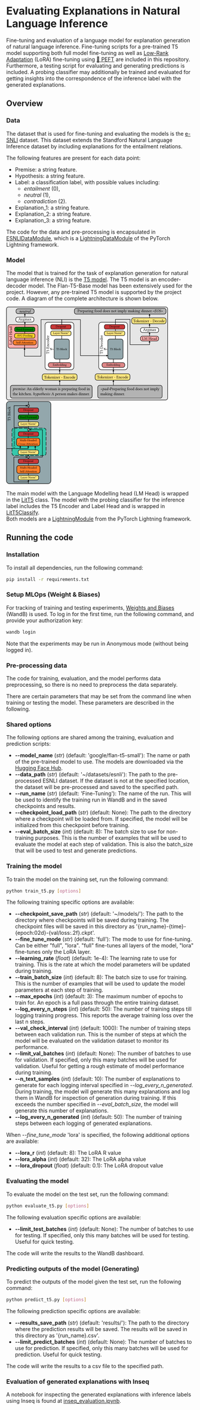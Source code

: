 # Evaluating Explanations in Natural Language Inference
Fine-tuning and evaluation of a language model for explanation generation of natural language inference. Fine-tuning scripts for a pre-trained T5 model supporting both full model fine-tuning as well as [Low-Rank Adaptation](https://arxiv.org/abs/2106.09685) (LoRA) fine-tuning using [🤗 PEFT](https://github.com/huggingface/peft) are included in this repository. Furthermore, a testing script for evaluating and generating predictions is included. A probing classifier may additionally be trained and evaluated for getting insights into the correspondence of the inference label with the generated explanations.

## Overview
### Data
The dataset that is used for fine-tuning and evaluating the models is the [e-SNLI](https://huggingface.co/datasets/esnli) dataset. This dataset extends the Standford Natural Language Inference dataset by including explanations for the entailment relations.

The following features are present for each data point:
- Premise: a string feature.
- Hypothesis: a string feature.
- Label: a classification label, with possible values including: 
  - *entailment* (0),
  - *neutral* (1),
  - *contradiction* (2).
- Explanation_1: a string feature.
- Explanation_2: a string feature.
- Explanation_3: a string feature.

The code for the data and pre-processing is encapsulated in [ESNLIDataModule](esnli_data.py), which is a [LightningDataModule](https://lightning.ai/docs/pytorch/stable/data/datamodule.html?highlight%3Ddatamodule) of the PyTorch Lightning framework.

### Model
The model that is trained for the task of explanation generation for natural language inference (NLI) is the [T5 model](https://huggingface.co/docs/transformers/model_doc/t5). The T5 model is an encoder-decoder model. The Flan-T5-Base model has been extensively used for the project. However, any pre-trained T5 model is supported by the project code. A diagram of the complete architecture is shown below.

![Model architecture diagram](images/model_architecture.png)
![T5 Block](images/T5_block.png)

The main model with the Language Modelling head (LM Head) is wrapped in the [LitT5](t5_lit_module.py) class. The model with the probing classifier for the inference label includes the T5 Encoder and Label Head and is wrapped in [LitT5Classify](t5_lit_classify.py).  
Both models are a [LightningModule](https://lightning.ai/docs/pytorch/stable/common/lightning_module.html) from the PyTorch Lightning framework.

## Running the code
### Installation
To install all dependencies, run the following command:
```bash
pip install -r requirements.txt
```

### Setup MLOps (Weight & Biases)
For tracking of training and testing experiments, [Weights and Biases](https://wandb.ai/site) (WandB) is used. To log in for the first time, run the following command, and provide your authorization key:
```bash
wandb login
```
Note that the experiments may be run in Anonymous mode (without being logged in).

### Pre-processing data
The code for training, evaluation, and the model performs data preprocessing, so there is no need to preprocess the data separately.

There are certain parameters that may be set from the command line when training or testing the model. These parameters are described in the following.

### Shared options
The following options are shared among the training, evaluation and prediction scripts:

- **--model_name** (*str*) (default: 'google/flan-t5-small'): The name or path of the pre-trained model to use. The models are downloaded via the [Hugging Face Hub](https://huggingface.co/models).
- **--data_path** (*str*) (default: '~/datasets/esnli'): The path to the pre-processed ESNLI dataset. If the dataset is not at the specified location, the dataset will be pre-processed and saved to the specified path.
- **--run_name** (*str*) (default: 'Fine-Tuning'): The name of the run. This will be used to identify the training run in WandB and in the saved checkpoints and results.
- **--checkpoint_load_path** (*str*) (default: None): The path to the directory where a checkpoint will be loaded from. If specified, the model will be initialized from this checkpoint before training.
- **--eval_batch_size** (*int*) (default: 8): The batch size to use for non-training purposes. This is the number of examples that will be used to evaluate the model at each step of validation. This is also the batch_size that will be used to test and generate predictions.

### Training the model
To train the model on the training set, run the following command:

```bash
python train_t5.py [options]
```
The following training specific options are available:
- **--checkpoint_save_path** (*str*) (default: '~/models/'): The path to the directory where checkpoints will be saved during training. The checkpoint files will be saved in this directory as '{run_name}-{time}-{epoch:02d}-{val/loss:.2f}.ckpt'.
- **--fine_tune_mode** (*str*) (default: 'full'): The mode to use for fine-tuning. Can be either "full", "lora". "full" fine-tunes all layers of the model, "lora" fine-tunes only the LoRA layer.
- **--learning_rate** (*float*) (default: 1e-4): The learning rate to use for training. This is the rate at which the model parameters will be updated during training.
- **--train_batch_size** (*int*) (default: 8): The batch size to use for training. This is the number of examples that will be used to update the model parameters at each step of training.
- **--max_epochs** (*int*) (default: 3): The maximum number of epochs to train for. An epoch is a full pass through the entire training dataset.
- **--log_every_n_steps** (*int*) (default: 50): The number of training steps till logging training progress. This reports the average training loss over the last n steps.
- **--val_check_interval** (*int*) (default: 1000): The number of training steps between each validation run. This is the number of steps at which the model will be evaluated on the validation dataset to monitor its performance.
- **--limit_val_batches** (*int*) (default: None): The number of batches to use for validation. If specified, only this many batches will be used for validation. Useful for getting a rough estimate of model performance during training.
- **--n_text_samples** (*int*) (default: 10): The number of explanations to generate for each logging interval specified in *--log_every_n_generated*. During training, the model will generate this many explanations and log them in WandB for inspection of generation during training. If this exceeds the number specified in *--eval_batch_size*, the model will generate this number of explanations.
- **--log_every_n_generated** (*int*) (default: 50): The number of training steps between each logging of generated explanations.

When *--fine_tune_mode* 'lora' is specified, the following additional options are available:
- **--lora_r** (*int*) (default: 8): The LoRA R value
- **--lora_alpha** (*int*) (default: 32): The LoRA alpha value
- **--lora_dropout** (*float*) (default: 0.1): The LoRA dropout value

### Evaluating the model
To evaluate the model on the test set, run the following command:

```bash
python evaluate_t5.py [options]
```
The following evaluation specific options are available:
- **--limit_test_batches** (*int*) (default: None): The number of batches to use for testing. If specified, only this many batches will be used for testing. Useful for quick testing.

The code will write the results to the WandB dashboard.

### Predicting outputs of the model (Generating)
To predict the outputs of the model given the test set, run the following command:

```bash
python predict_t5.py [options]
```
The following prediction specific options are available:
- **--results_save_path** (*str*) (default: 'results/'): The path to the directory where the prediction results will be saved. The results will be saved in this directory as '{run_name}.csv'.
- **--limit_predict_batches** (*int*) (default: None): The number of batches to use for prediction. If specified, only this many batches will be used for prediction. Useful for quick testing.

The code will write the results to a csv file to the specified path.

### Evaluation of generated explanations with Inseq
A notebook for inspecting the generated explanations with inference labels using Inseq is found at [inseq_evaluation.ipynb](inseq_evaluation.ipynb).